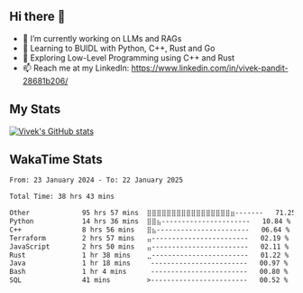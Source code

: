 ## Hi there 👋

- 🔭 I’m currently working on LLMs and RAGs
- 🌱 Learning to BUIDL with Python, C++, Rust and Go 
- 🤔 Exploring Low-Level Programming using C++ and Rust 
- 📫 Reach me at my LinkedIn: https://www.linkedin.com/in/vivek-pandit-28681b206/

## My Stats
[![Vivek's GitHub stats](https://github-readme-stats.vercel.app/api?username=ipanditi&show_icons=true&theme=dark)](https://ipanditi.github.io/)

## WakaTime Stats
<!--START_SECTION:waka-->

```txt
From: 23 January 2024 - To: 22 January 2025

Total Time: 38 hrs 43 mins

Other             95 hrs 57 mins  ⣿⣿⣿⣿⣿⣿⣿⣿⣿⣿⣿⣿⣿⣿⣿⣿⣿⣶-------   71.25 %
Python            14 hrs 36 mins  ⣿⣿⣦----------------------   10.84 %
C++               8 hrs 56 mins   ⣿⣦-----------------------   06.64 %
Terraform         2 hrs 57 mins   ⣤------------------------   02.19 %
JavaScript        2 hrs 50 mins   ⣤------------------------   02.11 %
Rust              1 hr 38 mins    ⣀------------------------   01.22 %
Java              1 hr 18 mins     ------------------------   00.97 %
Bash              1 hr 4 mins      ------------------------   00.80 %
SQL               41 mins         >------------------------   00.52 %
```

<!--END_SECTION:waka-->


